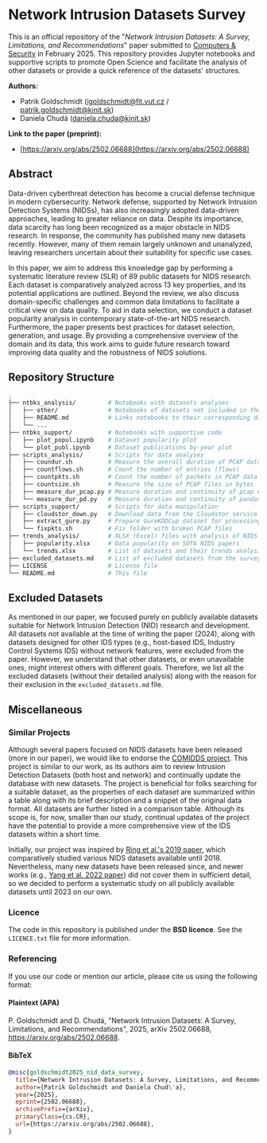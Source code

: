 # Network Intrusion Datasets Survey

This is an official repository of the "_Network Intrusion Datasets: A Survey, Limitations, and Recommendations_" paper submitted to [Computers & Security](https://www.sciencedirect.com/journal/computers-and-security) in February 2025. This repository provides Jupyter notebooks and supportive scripts to promote Open Science and facilitate the analysis of other datasets or provide a quick reference of the datasets' structures.

**Authors:**

- Patrik Goldschmidt (<igoldschmidt@fit.vut.cz> / <patrik.goldschmidt@kinit.sk>)
- Daniela Chudá (<daniela.chuda@kinit.sk>)

**Link to the paper (preprint):**

- [https://arxiv.org/abs/2502.06688](https://arxiv.org/abs/2502.06688)

## Abstract

Data-driven cyberthreat detection has become a crucial defense technique in modern cybersecurity. Network defense, supported by Network Intrusion Detection Systems (NIDSs), has also increasingly adopted data-driven approaches, leading to greater reliance on data. Despite its importance, data scarcity has long been recognized as a major obstacle in NIDS research. In response, the community has published many new datasets recently. However, many of them remain largely unknown and unanalyzed, leaving researchers uncertain about their suitability for specific use cases.

In this paper, we aim to address this knowledge gap by performing a systematic literature review (SLR) of 89 public datasets for NIDS research. Each dataset is comparatively analyzed across 13 key properties, and its potential applications are outlined. Beyond the review, we also discuss domain-specific challenges and common data limitations to facilitate a critical view on data quality. To aid in data selection, we conduct a dataset popularity analysis in contemporary state-of-the-art NIDS research. Furthermore, the paper presents best practices for dataset selection, generation, and usage. By providing a comprehensive overview of the domain and its data, this work aims to guide future research toward improving data quality and the robustness of NIDS solutions.

## Repository Structure

```bash
.
├── ntbks_analysis/         # Notebooks with datasets analyses
│   ├── other/              # Notebooks of datasets not included in the survey
│   ├── README.md           # Links notebooks to their corresponding datasets
│   └── ...
├── ntbks_support/          # Notebooks with supportive code
│   ├── plot_popul.ipynb    # Dataset popularity plot
│   └── plot_publ.ipynb     # Dataset publications by-year plot
├── scripts_analysis/       # Scripts for data analyses
│   ├── coundur.sh          # Measure the overall duration of PCAP data
│   ├── countflows.sh       # Count the number of entries (flows)
│   ├── countpkts.sh        # Count the number of packets in PCAP data
│   ├── countsize.sh        # Measure the size of PCAP files in bytes
│   ├── measure_dur_pcap.py # Measure duration and continuity of pcap dataset
│   └── measure_dur_pd.py   # Measure duration and continuity of pandas dataset
├── scripts_support/        # Scripts for data manipulation
│   ├── cloudstor_down.py   # Download data from the Cloudstor service
│   ├── extract_gure.py     # Prepare GureKDDCup dataset for processing
│   └── fixpkts.sh          # Fix folder with broken PCAP files
├── trends_analysis/        # XLSX (Excel) files with analysis of NIDS trends
│   ├── popularity.xlsx     # Data popularity on SOTA NIDS papers
│   └── trends.xlsx         # List of datasets and their trends analysis
├── excluded_datasets.md    # List of excluded datasets from the survey
├── LICENSE                 # License file
└── README.md               # This file
```

## Excluded Datasets

As mentioned in our paper, we focused purely on publicly available datasets suitable for Network Intrusion Detection (NID) research and development. All datasets not available at the time of writing the paper (2024), along with datasets designed for other IDS types (e.g., host-based IDS, Industry Control Systems IDS) without network features, were excluded from the paper. However, we understand that other datasets, or even unavailable ones, might interest others with different goals. Therefore, we list all the excluded datasets (without their detailed analysis) along with the reason for their exclusion in the `excluded_datasets.md` file.

## Miscellaneous

### Similar Projects

Although several papers focused on NIDS datasets have been released (more in our paper), we would like to endorse the [COMIDDS project](https://fkie-cad.github.io/COMIDDS/). This project is similar to our work, as its authors aim to review Intrusion Detection Datasets (both host and network) and continually update the database with new datasets. The project is beneficial for folks searching for a suitable dataset, as the properties of each dataset are summarized within a table along with its brief description and a snippet of the original data format. All datasets are further listed in a comparison table. Although its scope is, for now, smaller than our study, continual updates of the project have the potential to provide a more comprehensive view of the IDS datasets within a short time.

Initially, our project was inspired by [Ring et al.'s 2019 paper](https://www.sciencedirect.com/science/article/pii/S016740481930118X), which comparatively studied various NIDS datasets available until 2018. Nevertheless, many new datasets have been released since, and newer works (e.g., [Yang et al. 2022 paper](https://www.sciencedirect.com/science/article/pii/S0167404822000736)) did not cover them in sufficient detail, so we decided to perform a systematic study on all publicly available datasets until 2023 on our own.

### Licence

The code in this repository is published under the **BSD licence**. See the `LICENCE.txt` file for more information.

### Referencing

If you use our code or mention our article, please cite us using the following format:

#### Plaintext (APA)

P. Goldschmidt and D. Chudá, "Network Intrusion Datasets: A Survey, Limitations, and Recommendations", 2025, arXiv 2502.06688, https://arxiv.org/abs/2502.06688.

#### BibTeX

```bibtex
@misc{goldschmidt2025_nid_data_survey,
  title={Network Intrusion Datasets: A Survey, Limitations, and Recommendations},
  author={Patrik Goldschmidt and Daniela Chud\'a},
  year={2025},
  eprint={2502.06688},
  archivePrefix={arXiv},
  primaryClass={cs.CR},
  url={https://arxiv.org/abs/2502.06688},
}
```
